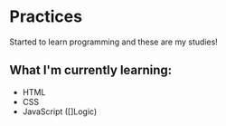 # Practices

Started to learn programming and these are my studies!

## What I'm currently learning:
* HTML
* CSS
* JavaScript ([]Logic)
